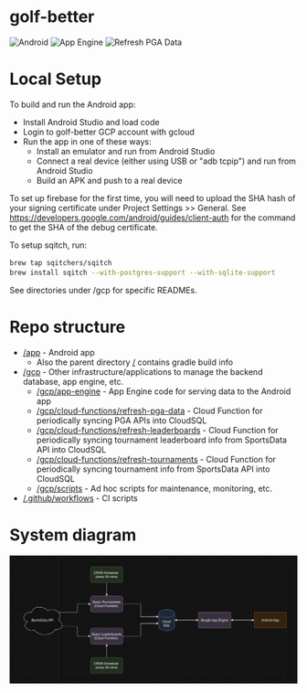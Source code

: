 # golf-better
![Android](https://github.com/cfredericks/golf-better/actions/workflows/android.yml/badge.svg) ![App Engine](https://github.com/cfredericks/golf-better/actions/workflows/app_engine.yml/badge.svg) ![Refresh PGA Data](https://github.com/cfredericks/golf-better/actions/workflows/refresh_pga_data_function.yml/badge.svg)

# Local Setup

To build and run the Android app:
- Install Android Studio and load code
- Login to golf-better GCP account with gcloud
- Run the app in one of these ways:
  - Install an emulator and run from Android Studio
  - Connect a real device (either using USB or "adb tcpip") and run from Android Studio
  - Build an APK and push to a real device

To set up firebase for the first time, you will need to upload the SHA hash of your signing
certificate under Project Settings >> General. See https://developers.google.com/android/guides/client-auth
for the command to get the SHA of the debug certificate.

To setup sqitch, run:
```bash
brew tap sqitchers/sqitch
brew install sqitch --with-postgres-support --with-sqlite-support
```

See directories under /gcp for specific READMEs.

# Repo structure

- [/app](/app) - Android app
  - Also the parent directory [/](/) contains gradle build info
- [/gcp](/gcp) - Other infrastructure/applications to manage the backend database, app engine, etc.
  - [/gcp/app-engine](/gcp/app-engine) - App Engine code for serving data to the Android app
  - [/gcp/cloud-functions/refresh-pga-data](/gcp/cloud-functions/refresh-pga-data) - Cloud Function for periodically syncing PGA APIs into CloudSQL
  - [/gcp/cloud-functions/refresh-leaderboards](/gcp/cloud-functions/refresh-leaderboards) - Cloud Function for periodically syncing tournament leaderboard info from SportsData API into CloudSQL
  - [/gcp/cloud-functions/refresh-tournaments](/gcp/cloud-functions/refresh-tournaments) - Cloud Function for periodically syncing tournament info from SportsData API into CloudSQL
  - [/gcp/scripts](/gcp/scripts) - Ad hoc scripts for maintenance, monitoring, etc.
- [/.github/workflows](/.github/workflows) - CI scripts

# System diagram

![System Diagram](system-diagram.png)
